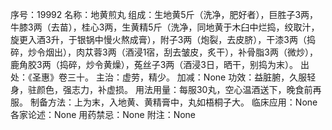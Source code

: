 序号：19992
名称：地黄煎丸
组成：生地黄5斤（洗净，肥好者），巨胜子3两，牛膝3两（去苗），桂心3两，生黄精5斤（洗净，同地黄于木臼中烂捣，绞取汁，旋更入酒3升，于银锅中慢火熬成膏），附子3两（炮裂，去皮脐），干漆3两（捣碎，炒令烟出），肉苁蓉3两（酒浸1宿，刮去皱皮，炙干），补骨脂3两（微炒），鹿角胶3两（捣碎，炒令黄燥），菟丝子3两（酒浸3日，晒干，别捣为末）。
出处：《圣惠》卷三十。
主治：虚劳，精少。
加减：None
功效：益脏腑，久服轻身，驻颜色，强志力，补虚损。
用法用量：每服30丸，空心温酒送下，晚食前再服。
制备方法：上为末，入地黄、黄精膏中，丸如梧桐子大。
临床应用：None
各家论述：None
用药禁忌：None
附注：None
